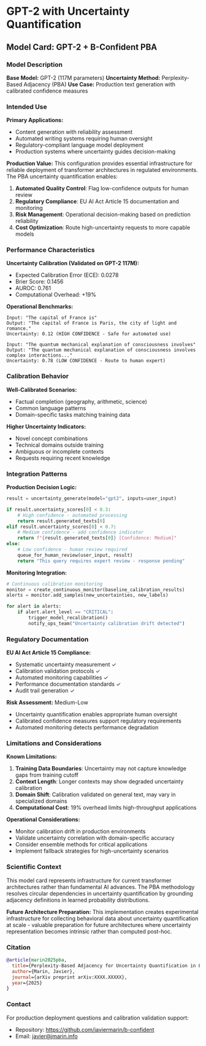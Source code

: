 # GPT-2 with Uncertainty Quantification

## Model Card: GPT-2 + B-Confident PBA

### Model Description

**Base Model:** GPT-2 (117M parameters)
**Uncertainty Method:** Perplexity-Based Adjacency (PBA)
**Use Case:** Production text generation with calibrated confidence measures

### Intended Use

**Primary Applications:**
- Content generation with reliability assessment
- Automated writing systems requiring human oversight
- Regulatory-compliant language model deployment
- Production systems where uncertainty guides decision-making

**Production Value:**
This configuration provides essential infrastructure for reliable deployment of transformer architectures in regulated environments. The PBA uncertainty quantification enables:

1. **Automated Quality Control**: Flag low-confidence outputs for human review
2. **Regulatory Compliance**: EU AI Act Article 15 documentation and monitoring
3. **Risk Management**: Operational decision-making based on prediction reliability
4. **Cost Optimization**: Route high-uncertainty requests to more capable models

### Performance Characteristics

**Uncertainty Calibration (Validated on GPT-2 117M):**
- Expected Calibration Error (ECE): 0.0278
- Brier Score: 0.1456
- AUROC: 0.761
- Computational Overhead: +19%

**Operational Benchmarks:**
```
Input: "The capital of France is"
Output: "The capital of France is Paris, the city of light and romance."
Uncertainty: 0.12 (HIGH CONFIDENCE - Safe for automated use)

Input: "The quantum mechanical explanation of consciousness involves"
Output: "The quantum mechanical explanation of consciousness involves complex interactions..."
Uncertainty: 0.78 (LOW CONFIDENCE - Route to human expert)
```

### Calibration Behavior

**Well-Calibrated Scenarios:**
- Factual completion (geography, arithmetic, science)
- Common language patterns
- Domain-specific tasks matching training data

**Higher Uncertainty Indicators:**
- Novel concept combinations
- Technical domains outside training
- Ambiguous or incomplete contexts
- Requests requiring recent knowledge

### Integration Patterns

**Production Decision Logic:**
```python
result = uncertainty_generate(model="gpt2", inputs=user_input)

if result.uncertainty_scores[0] < 0.3:
    # High confidence - automated processing
    return result.generated_texts[0]
elif result.uncertainty_scores[0] < 0.7:
    # Medium confidence - add confidence indicator
    return f"{result.generated_texts[0]} [Confidence: Medium]"
else:
    # Low confidence - human review required
    queue_for_human_review(user_input, result)
    return "This query requires expert review - response pending"
```

**Monitoring Integration:**
```python
# Continuous calibration monitoring
monitor = create_continuous_monitor(baseline_calibration_results)
alerts = monitor.add_samples(new_uncertainties, new_labels)

for alert in alerts:
    if alert.alert_level == "CRITICAL":
        trigger_model_recalibration()
        notify_ops_team("Uncertainty calibration drift detected")
```

### Regulatory Documentation

**EU AI Act Article 15 Compliance:**
- Systematic uncertainty measurement ✓
- Calibration validation protocols ✓
- Automated monitoring capabilities ✓
- Performance documentation standards ✓
- Audit trail generation ✓

**Risk Assessment:** Medium-Low
- Uncertainty quantification enables appropriate human oversight
- Calibrated confidence measures support regulatory requirements
- Automated monitoring detects performance degradation

### Limitations and Considerations

**Known Limitations:**
1. **Training Data Boundaries**: Uncertainty may not capture knowledge gaps from training cutoff
2. **Context Length**: Longer contexts may show degraded uncertainty calibration
3. **Domain Shift**: Calibration validated on general text, may vary in specialized domains
4. **Computational Cost**: 19% overhead limits high-throughput applications

**Operational Considerations:**
- Monitor calibration drift in production environments
- Validate uncertainty correlation with domain-specific accuracy
- Consider ensemble methods for critical applications
- Implement fallback strategies for high-uncertainty scenarios

### Scientific Context

This model card represents infrastructure for current transformer architectures rather than fundamental AI advances. The PBA methodology resolves circular dependencies in uncertainty quantification by grounding adjacency definitions in learned probability distributions.

**Future Architecture Preparation:**
This implementation creates experimental infrastructure for collecting behavioral data about uncertainty quantification at scale - valuable preparation for future architectures where uncertainty representation becomes intrinsic rather than computed post-hoc.

### Citation

```bibtex
@article{marin2025pba,
  title={Perplexity-Based Adjacency for Uncertainty Quantification in Large Language Models},
  author={Marin, Javier},
  journal={arXiv preprint arXiv:XXXX.XXXXX},
  year={2025}
}
```

### Contact

For production deployment questions and calibration validation support:
- Repository: https://github.com/javiermarin/b-confident
- Email: javier@jmarin.info